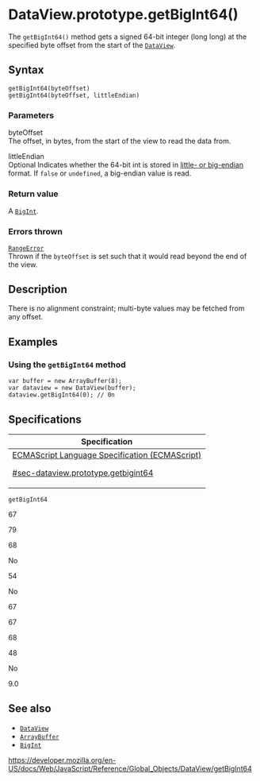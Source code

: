 # DataView.prototype.getBigInt64()

The `getBigInt64()` method gets a signed 64-bit integer (long long) at the specified byte offset from the start of the [`DataView`](../dataview).

## Syntax

    getBigInt64(byteOffset)
    getBigInt64(byteOffset, littleEndian)

### Parameters

byteOffset  
The offset, in bytes, from the start of the view to read the data from.

littleEndian  
<span class="badge inline optional">Optional</span> Indicates whether the 64-bit int is stored in [little- or big-endian](https://developer.mozilla.org/en-US/docs/Glossary/Endianness) format. If `false` or `undefined`, a big-endian value is read.

### Return value

A [`BigInt`](../bigint).

### Errors thrown

[`RangeError`](../rangeerror)  
Thrown if the `byteOffset` is set such that it would read beyond the end of the view.

## Description

There is no alignment constraint; multi-byte values may be fetched from any offset.

## Examples

### Using the `getBigInt64` method

    var buffer = new ArrayBuffer(8);
    var dataview = new DataView(buffer);
    dataview.getBigInt64(0); // 0n

## Specifications

<table><thead><tr class="header"><th>Specification</th></tr></thead><tbody><tr class="odd"><td><a href="https://tc39.es/ecma262/#sec-dataview.prototype.getbigint64">ECMAScript Language Specification (ECMAScript) 
<br/>

<span class="small">#sec-dataview.prototype.getbigint64</span></a></td></tr></tbody></table>

`getBigInt64`

67

79

68

No

54

No

67

67

68

48

No

9.0

## See also

- [`DataView`](../dataview)
- [`ArrayBuffer`](../arraybuffer)
- [`BigInt`](../bigint)

<a href="https://developer.mozilla.org/en-US/docs/Web/JavaScript/Reference/Global_Objects/DataView/getBigInt64" class="_attribution-link">https://developer.mozilla.org/en-US/docs/Web/JavaScript/Reference/Global_Objects/DataView/getBigInt64</a>
